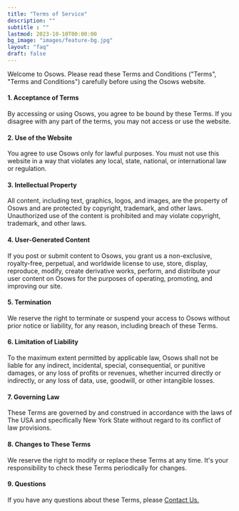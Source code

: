 ```yaml
---
title: "Terms of Service"
description: ""
subtitle : ""
lastmod: 2023-10-10T00:00:00
bg_image: "images/feature-bg.jpg"
layout: "faq"
draft: false
---
```



Welcome to Osows. Please read these Terms and Conditions ("Terms", "Terms and Conditions") carefully before using the Osows website.
#### 1. Acceptance of Terms
By accessing or using Osows, you agree to be bound by these Terms. If you disagree with any part of the terms, you may not access or use the website.
#### 2. Use of the Website
You agree to use Osows only for lawful purposes. You must not use this website in a way that violates any local, state, national, or international law or regulation.
#### 3. Intellectual Property
All content, including text, graphics, logos, and images, are the property of Osows and are protected by copyright, trademark, and other laws. Unauthorized use of the content is prohibited and may violate copyright, trademark, and other laws.
#### 4. User-Generated Content
If you post or submit content to Osows, you grant us a non-exclusive, royalty-free, perpetual, and worldwide license to use, store, display, reproduce, modify, create derivative works, perform, and distribute your user content on Osows for the purposes of operating, promoting, and improving our site.
#### 5. Termination
We reserve the right to terminate or suspend your access to Osows without prior notice or liability, for any reason, including breach of these Terms.
#### 6. Limitation of Liability
To the maximum extent permitted by applicable law, Osows shall not be liable for any indirect, incidental, special, consequential, or punitive damages, or any loss of profits or revenues, whether incurred directly or indirectly, or any loss of data, use, goodwill, or other intangible losses.
#### 7. Governing Law
These Terms are governed by and construed in accordance with the laws of The USA and specifically New York State without regard to its conflict of law provisions.
#### 8. Changes to These Terms
We reserve the right to modify or replace these Terms at any time. It's your responsibility to check these Terms periodically for changes.
#### 9. Questions
If you have any questions about these Terms, please
[Contact Us.](/contact/)